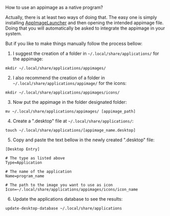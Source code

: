 How to use an appimage as a native program?  

Actually, there is at least two ways of doing that. The easy one is simply installing [AppImageLauncher](https://github.com/TheAssassin/AppImageLauncher) and then opening the intended appimage file. Doing that you will automatically be asked to integrate the appimage in your system.  

But if you like to make things manually follow the process bellow:

1) I suggest the creation of a folder in `~/.local/share/applications/` for the appimage:  

`mkdir ~/.local/share/applications/appimages/`

2) I also recommend the creation of a folder in `~/.local/share/applications/appimage/` for the icons:

`mkdir ~/.local/share/applications/appimages/icons/`

3) Now put the appimage in the folder designated folder:

`mv ~/.local/share/applications/appimages/ [appimage_path]`

4) Create a ".desktop" file at `~/.local/share/applications/`:

`touch ~/.local/share/applications/[appimage_name.desktop]`

5) Copy and paste the text bellow in the newly created ".desktop" file:

```
[Desktop Entry]

# The type as listed above
Type=Application

# The name of the application
Name=program_name

# The path to the image you want to use as icon
Icon=~/.local/share/applications/appimages/icons/icon_name
```

6) Update the applications database to see the results:

`update-desktop-database ~/.local/share/applications`


